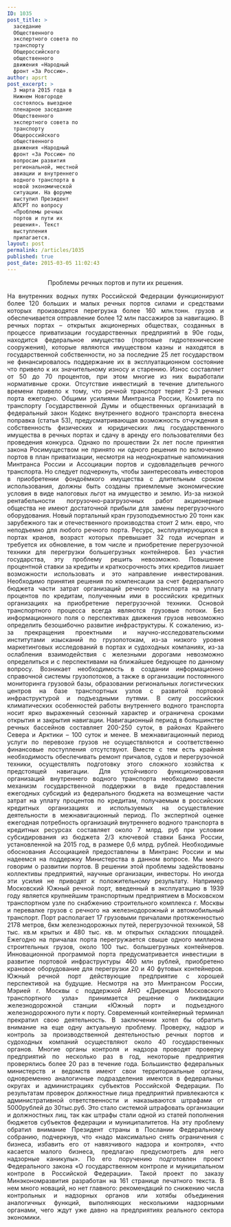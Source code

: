 ```yaml
---
ID: 1035
post_title: >
  заседание
  Общественного
  экспертного совета по
  транспорту
  Общероссийского
  общественного
  движения «Народный
  фронт «За Россию».
author: apsrt
post_excerpt: >
  3 марта 2015 года в
  Нижнем Новгороде
  состоялось выездное
  пленарное заседание
  Общественного
  экспертного совета по
  транспорту
  Общероссийского
  общественного
  движения «Народный
  фронт «За Россию» по
  вопросам развития
  региональной, местной
  авиации и внутреннего
  водного транспорта в
  новой экономической
  ситуации. На форуме
  выступил Президент
  АПСРТ по вопросу
  «Проблемы речных
  портов и пути их
  решения». Текст
  выступления
  прилагается.
layout: post
permalink: /articles/1035
published: true
post_date: 2015-03-05 11:02:43
---
```

<p style="text-align: center;">
  Проблемы речных портов и пути их решения.
</p>

<p style="text-align: justify;">
  На внутренних водных путях Российской Федерации функционируют более 120 больших и малых речных портов силами и средствами которых производятся перегрузка более 160 млн.тонн. грузов и обеспечивается отправление более 12 млн пассажиров за навигацию. В речных портах – открытых акционерных обществах, созданных в процессе приватизации государственных предприятий в 90е годы, находится федеральное имущество (портовые гидротехнические сооружения), которые являются имуществом казны и находятся в государственной собственности, но за последние 25 лет государством не финансировалось поддержание их в эксплуатационном состояние что привело к их значительному износу и старению. Износ составляет от 50 до 70 процентов, при этом многие из них выработали нормативные сроки. Отсутствие инвестиций в течение длительного времени привело к тому, что речной транспорт теряет 2-3 речных порта ежегодно. Общими усилиями Минтранса России, Комитета по транспорту Государственной Думы и общественных организаций в федеральный закон Кодекс внутреннего водного транспорта внесена поправка (статья 53), предусматривающая возможность отчуждения в собственность физических и юридических лиц государственного имущества в речных портах и сдачу в аренду его пользователями без проведения конкурса. Однако по прошествии 2х лет после принятия закона Росимуществом не принято ни одного решения по включению портов в план приватизации, несмотря на неоднократные напоминания Минтранса России и Ассоциации портов и судовладельцев речного транспорта. Но следует подчеркнуть, чтобы заинтересовать инвесторов в приобретении фондоёмкого имущества с длительным сроком использования, должны быть созданы приемлемые экономические условия в виде налоговых льгот на имущество и землю. Из-за низкой рентабельности погрузочно-разгрузочных работ акционерные общества не имеют достаточной прибыли для замены перегрузочного оборудования. Новый портальный кран грузоподъемностью 20 тонн как зарубежного так и отечественного производства стоит 2 млн. евро, что неподъемно для любого речного порта. Ресурс, эксплуатирующихся в портах кранов, возраст которых превышает 32 года исчерпан и требуется их обновление, в том числе и приобретение перегрузочной техники для перегрузки большегрузных контейнеров. Без участия государства, эту проблему решить невозможно. Повышение процентной ставки за кредиты и краткосрочность этих кредитов лишает возможности использовать и это направление инвестирования. Необходимо принятия решения по компенсации за счет федерального бюджета части затрат организаций речного транспорта на уплату процентов по кредитам, полученным ими в российских кредитных организациях на приобретение перегрузочной техники. Основой транспортного процесса всегда являются грузовые потоки. Без информационного поля о перспективах движения грузов невозможно определить безошибочно развитие инфраструктуры. К сожалению, из-за прекращения проектными и научно-исследовательскими институтами изысканий по грузопотокам, из-за низкого уровня маркетинговых исследований в портах и судоходных компаниях, из-за ослабления взаимодействия с железными дорогами невозможно определиться и с перспективами на ближайшее бедующее по данному вопросу. Возникает необходимость в создании информационно справочной системы грузопотоков, а также в организации постоянного мониторинга грузовой базы, образовании региональных логистических центров на базе транспортных узлов с развитой портовой инфраструктурой и подъездными путями. В силу российских климатических особенностей работы внутреннего водного транспорта носит ярко выраженный сезонный характер и ограничена сроками открытия и закрытия навигации. Навигационный период в большинстве речных бассейнов составляет 200-250 суток, в районах Крайнего Севера и Арктики – 100 суток и менее. В межнавигационный период услуги по перевозке грузов не осуществляются и соответственно финансовые поступления отсутствуют. Вместе с тем есть крайняя необходимость обеспечивать ремонт причалов, судов и перегрузочной техники, осуществлять подготовку этого сложного хозяйства к предстоящей навигации. Для устойчивого функционирования организаций внутреннего водного транспорта необходимо ввести механизм государственной поддержки в виде предоставления ежегодных субсидий из федерального бюджета на возмещение части затрат на уплату процентов по кредитам, получаемым в российских кредитных организациях и используемых на осуществление деятельности в межнавигационный период. По экспертной оценке ежегодная потребность организаций внутреннего водного транспорта в кредитных ресурсах составляет около 7 млрд. руб при условии субсидирования из бюджета 2/3 ключевой ставки Банка России, установленной на 2015 год, в размере 0,6 млрд. рублей. Необходимые обоснования Ассоциацией предоставлены в Минтранс России и мы надеемся на поддержку Министерства в данном вопросе. Мы много говорим о развитии портов. В решении этой проблемы задействованы коллективы предприятий, научные организации, инвесторы. Но иногда эти усилия не приводят к положительному результату. Например Московский Южный речной порт, введенный в эксплуатацию в 1939 году является крупнейшим транспортным предприятием в Московском транспортном узле по снабжению строительного комплекса г. Москвы и перевалке грузов с речного на железнодорожный и автомобильный транспорт. Порт располагает 17 грузовыми причалами протяженностью 2178 метров, 6км железнодорожных путей, перегрузочной техникой, 58 тыс. кв.м крытых и 480 тыс. кв. м открытых складских площадей. Ежегодно на причалах порта перегружается свыше одного миллиона строительных грузов, около 100 тыс. большегрузных контейнеров. Инновационной программой порта предусматривается инвестиции в развитие портовой инфраструктуры 460 млн рублей, приобретено крановое оборудование для перегрузки 20 и 40 футовых контейнеров. Южный речной порт действующие предприятие с хорошей перспективой на будущие. Несмотря на это Минтрансом России, Мэрией г. Москвы с поддержкой АНО «Дирекция Московского транспортного узла» принимается решение о ликвидации железнодорожной станции «Южный порт» и подъездного железнодорожного пути к порту. Современный контейнерный терминал прекратил свою деятельность. В заключении хотел бы обратить внимание на еще одну актуальную проблему. Проверку, надзор и контроль за производственной деятельностью речных портов и судоходных компаний осуществляют около 40 государственных органов. Многие органы контроля и надзора проводят проверку предприятий по несколько раз в год, некоторые предприятия проверялись более 20 раз в течение года. Большинство федеральных министерств и ведомств имеют свои территориальные органы, одновременно аналогичные подразделения имеются в федеральных округах и администрациях субъектов Российской Федерации. По результатам проверок должностные лица предприятий привлекаются к административной ответственности и наказываются штрафами от 5000рублей до 30тыс.руб. Это стало системой штрафовать организации и должностных лиц, так как штрафы стали одной из статей пополнения бюджетов субъектов федерации и муниципалитетов. На эту проблему обратил внимание Президент страны в Послании Федеральному собранию, подчеркнув, что «надо максимально снять ограничения с бизнеса, избавить его от навязчивого надзора и контроля», «что касается малого бизнеса, предлагаю предусмотреть для него надзорные каникулы». По его поручению подготовлен проект Федерального закона «О государственном контроле и муниципальном контроле в Российской Федерации». Такой проект по заказу Минэкономразвития разработан на 161 странице печатного текста. В нем много новаций, но нет главного: рекомендаций по снижению числа контрольных и надзорных органов или хотябы объединения аналогичных функций, выполняющих несколькими надзорными органами, чего ждут уже давно на предприятиях реального сектора экономики.
</p>